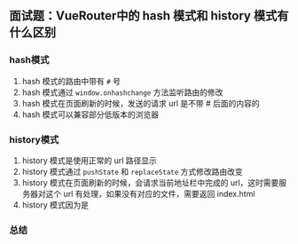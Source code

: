 ## 面试题：VueRouter中的 hash 模式和 history 模式有什么区别

### hash模式

1. hash 模式的路由中带有 `#` 号
2. hash 模式通过 `window.onhashchange` 方法监听路由的修改
3. hash 模式在页面刷新的时候，发送的请求 url 是不带 # 后面的内容的
4. hash 模式可以兼容部分低版本的浏览器

### history模式

1. history 模式是使用正常的 url 路径显示
2. history 模式通过 `pushState` 和 `replaceState` 方式修改路由改变
3. history 模式在页面刷新的时候，会请求当前地址栏中完成的 url，这时需要服务器对这个 url 有处理，如果没有对应的文件，需要返回 index.html
4. history 模式因为是

### 总结

